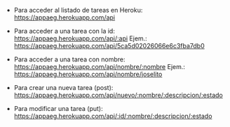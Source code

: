 - Para acceder al listado de tareas en Heroku:
  https://appaeg.herokuapp.com/api

- Para acceder a una tarea con la id:
  https://appaeg.herokuapp.com/api/:api
  Ejem.: https://appaeg.herokuapp.com/api/5ca5d02026066e6c3fba7db0

- Para acceder a una tarea con nombre:
  https://appaeg.herokuapp.com/api/nombre/:nombre
  Ejem.: https://appaeg.herokuapp.com/api/nombre/joselito

- Para crear una nueva tarea (post):
  https://appaeg.herokuapp.com/api/nuevo/:nombre/:descripcion/:estado

- Para modificar una tarea (put):
  https://appaeg.herokuapp.com/api/:id/:nombre/:descripcion/:estado
